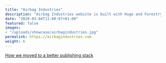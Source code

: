 ```yaml
---
title: "Airbag Industries"
description: "Airbag Industries website is built with Hugo and Forestry"
date: "2020-03-04T11:00:07+01:00"
featured: false
images:
- "/uploads/showcase/airbagindustries.jpg"
permalink: https://airbagindustries.com
weight: 6
---
```


[How we moved to a better publishing stack](https://plasticmind.com/projects/airbag-industries/ "The story of the migration from Movable Type to Hugo")
